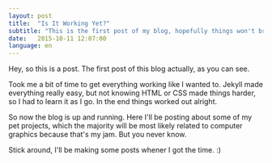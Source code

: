 ```yaml
---
layout: post
title:  "Is It Working Yet?"
subtitle: "This is the first post of my blog, hopefully things won't break!"
date:   2015-10-11 12:07:00
language: en
---
```

Hey, so this is a post. The first post of this blog actually, as you can see.

Took me a bit of time to get everything working like I wanted to. Jekyll made everything really easy, but not knowing HTML or CSS made things harder, so I had to learn it as I go. In the end things worked out alright.

So now the blog is up and running. Here I'll be posting about some of my pet projects, which the majority will be most likely related to computer graphics because that's my jam. But you never know.

Stick around, I'll be making some posts whener I got the time. :)